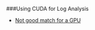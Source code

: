 ###Using CUDA for Log Analysis
- [Not good match for a GPU](https://forums.developer.nvidia.com/t/using-cuda-for-log-analysis/16497)
